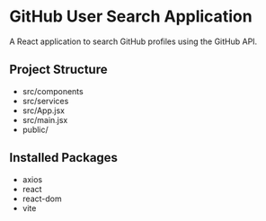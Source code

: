 # GitHub User Search Application

A React application to search GitHub profiles using the GitHub API.

## Project Structure

- src/components
- src/services
- src/App.jsx
- src/main.jsx
- public/

## Installed Packages

- axios
- react
- react-dom
- vite
